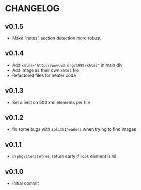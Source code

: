 # CHANGELOG

## v0.1.5

- Make "notes" section detection more robust

## v0.1.4

- Add `xmlns="http://www.w3.org/1999/xhtml"` in main div
- Add image as their own `xhtml` file
- Refactored files for neater code

## v0.1.3

- Set a limit on 500 xml elements per file

## v0.1.2

- fix some bugs with `splith1headers` when trying to find images

## v0.1.1

- in `pkg/iteratetree`, return early if `root` element is nil.

## v0.1.0

- Initial commit
